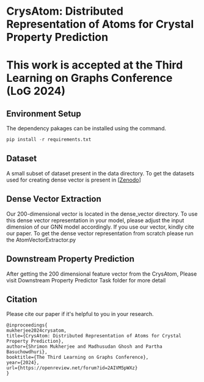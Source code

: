# CrysAtom: Distributed Representation of Atoms for Crystal Property Prediction
# This work is accepted at the Third Learning on Graphs Conference (LoG 2024)

## Environment Setup
The dependency pakages can be installed using the command.
```python
pip install -r requirements.txt
```

## Dataset
A small subset of dataset present in the data directory. To get the datasets used for creating dense vector is present in [[Zenodo](https://zenodo.org/records/14242239?token=eyJhbGciOiJIUzUxMiJ9.eyJpZCI6IjA2NzVlMjVmLWM1ZWEtNDk4NC04ZmM5LTFkMWMzNjg0ZTRjMSIsImRhdGEiOnt9LCJyYW5kb20iOiIzYjdkNTFhMzFkYjc1ZWU3N2M2NGIzMmE4YWFiYjNlOSJ9.zG80nRXipzEdJ9MypJe2toA5UcvOmsZ1svlaKk-5qHtN937iHdOlKU1WeIBslatZFgXvCcNb7NrGRFIgPFXhBQ)]
## Dense Vector Extraction
Our 200-dimensional vector is located in the dense_vector directory. To use this dense vector representation in your model, please adjust the input dimension of our GNN model accordingly. If you use our vector, kindly cite our paper.
To get the dense vector representation from scratch please run the AtomVectorExtractor.py

## Downstream Property Prediction
After getting the 200 dimensional feature vector from the CrysAtom, Please visit Downstream Property Predictor Task folder for more detail

## Citation  <a name="cite"></a>
Please cite our paper if it's helpful to you in your research.

```bibtext
@inproceedings{
mukherjee2024crysatom,
title={CrysAtom: Distributed Representation of Atoms for Crystal Property Prediction},
author={Shrimon Mukherjee and Madhusudan Ghosh and Partha Basuchowdhuri},
booktitle={The Third Learning on Graphs Conference},
year={2024},
url={https://openreview.net/forum?id=2AIVM5pWXz}
}
```
